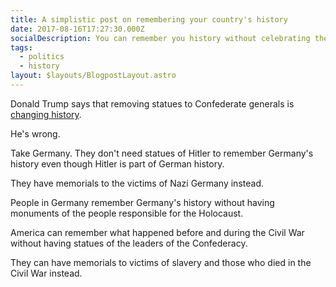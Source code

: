 ```yaml
---
title: A simplistic post on remembering your country's history
date: 2017-08-16T17:27:30.000Z
socialDescription: You can remember you history without celebrating the worst parts of it
tags:
  - politics
  - history
layout: $layouts/BlogpostLayout.astro
---
```



Donald Trump says that removing statues to Confederate generals is [changing history](http://www.politico.com/story/2017/08/15/full-text-trump-comments-white-supremacists-alt-left-transcript-241662).

He's wrong.

Take Germany. They don't need statues of Hitler to remember Germany's history even though Hitler is part of German history.

They have memorials to the victims of Nazi Germany instead.

People in Germany remember Germany's history without having monuments of the people responsible for the Holocaust.

America can remember what happened before and during the Civil War without having statues of the leaders of the Confederacy.

They can have memorials to victims of slavery and those who died in the Civil War instead.
